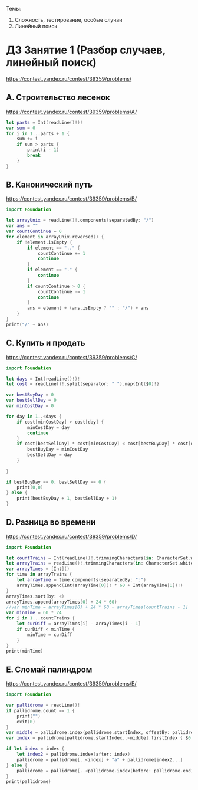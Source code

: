 Темы:
1. Сложность, тестирование, особые случаи
2. Линейный поиск

# ДЗ Занятие 1 (Разбор случаев, линейный поиск)
https://contest.yandex.ru/contest/39359/problems/

## A. Строительство лесенок
https://contest.yandex.ru/contest/39359/problems/A/

```swift
let parts = Int(readLine()!)!
var sum = 0
for i in 1...parts + 1 {
    sum += i
    if sum > parts {
        print(i - 1)
        break
    }
}
```

## B. Канонический путь
https://contest.yandex.ru/contest/39359/problems/B/

```swift
import Foundation

let arrayUnix = readLine()!.components(separatedBy: "/")
var ans = ""
var countContinue = 0
for element in arrayUnix.reversed() {
    if !element.isEmpty {
        if element == ".." {
            countContinue += 1
            continue
        }
        if element == "." {
            continue
        }
        if countContinue > 0 {
            countContinue -= 1
            continue
        }
        ans = element + (ans.isEmpty ? "" : "/") + ans
    }
}
print("/" + ans)
```

## C. Купить и продать
https://contest.yandex.ru/contest/39359/problems/C/

```swift
import Foundation

let days = Int(readLine()!)!
let cost = readLine()!.split(separator: " ").map{Int($0)!}

var bestBuyDay = 0
var bestSellDay = 0
var minCostDay = 0

for day in 1..<days {
	if cost[minCostDay] > cost[day] {
        minCostDay = day
        continue
    }
    if cost[bestSellDay] * cost[minCostDay] < cost[bestBuyDay] * cost[day] {
        bestBuyDay = minCostDay
        bestSellDay = day
    }
    
}

if bestBuyDay == 0, bestSellDay == 0 {
    print(0,0)
} else {
    print(bestBuyDay + 1, bestSellDay + 1)
}
```

## D. Разница во времени
https://contest.yandex.ru/contest/39359/problems/D/

```swift
import Foundation

let countTrains = Int(readLine()!.trimmingCharacters(in: CharacterSet.whitespacesAndNewlines))!
let arrayTrains = readLine()!.trimmingCharacters(in: CharacterSet.whitespacesAndNewlines).components(separatedBy: " ")
var arrayTimes = [Int]()
for time in arrayTrains {
    let arrayTime = time.components(separatedBy: ":")
    arrayTimes.append(Int(arrayTime[0])! * 60 + Int(arrayTime[1])!)
}
arrayTimes.sort(by: <)
arrayTimes.append(arrayTimes[0] + 24 * 60)
//var minTime = arrayTimes[0] + 24 * 60 - arrayTimes[countTrains - 1]
var minTime = 60 * 24
for i in 1...countTrains {
    let curDiff = arrayTimes[i] - arrayTimes[i - 1]
    if curDiff < minTime {
        minTime = curDiff
    }
}
print(minTime)
```

## E. Сломай палиндром
https://contest.yandex.ru/contest/39359/problems/E/

```swift
import Foundation

var pallidrome = readLine()!
if pallidrome.count == 1 {
    print("")
    exit(0)
}
var middle = pallidrome.index(pallidrome.startIndex, offsetBy: pallidrome.count / 2)
var index = pallidrome[pallidrome.startIndex..<middle].firstIndex { $0 != "a" }

if let index = index {
    let index2 = pallidrome.index(after: index)
    pallidrome = pallidrome[..<index] + "a" + pallidrome[index2...]
} else {
    pallidrome = pallidrome[..<pallidrome.index(before: pallidrome.endIndex)] + "b"
}
print(pallidrome)
```
